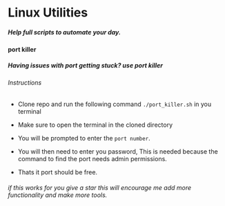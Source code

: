 # Linux Utilities

##### Help full scripts to automate your day.

#### port killer

##### Having issues with port getting stuck? use port killer

###### Instructions

- Clone repo and run the following command `./port_killer.sh` in you terminal

- Make sure to open the terminal in the cloned directory

- You will be prompted to enter the `port number`.

- You will then need to enter you password, This is needed because the command to find the port needs admin permissions.

- Thats it port should be free.

###### if this works for you give a star this will encourage me add more functionality and make more tools.
